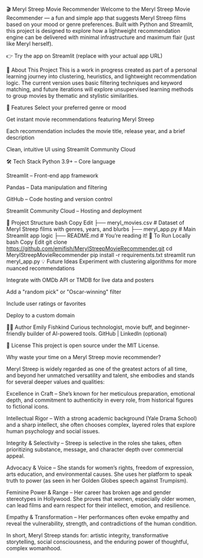 🎬 Meryl Streep Movie Recommender
Welcome to the Meryl Streep Movie Recommender — a fun and simple app that suggests Meryl Streep films based on your mood or genre preferences. Built with Python and Streamlit, this project is designed to explore how a lightweight recommendation engine can be delivered with minimal infrastructure and maximum flair (just like Meryl herself).

👉 Try the app on Streamlit (replace with your actual app URL)

🧠 About This Project
This is a work in progress created as part of a personal learning journey into clustering, heuristics, and lightweight recommendation logic. The current version uses basic filtering techniques and keyword matching, and future iterations will explore unsupervised learning methods to group movies by thematic and stylistic similarities.

🚀 Features
Select your preferred genre or mood

Get instant movie recommendations featuring Meryl Streep

Each recommendation includes the movie title, release year, and a brief description

Clean, intuitive UI using Streamlit Community Cloud

🛠️ Tech Stack
Python 3.9+ – Core language

Streamlit – Front-end app framework

Pandas – Data manipulation and filtering

GitHub – Code hosting and version control

Streamlit Community Cloud – Hosting and deployment

📁 Project Structure
bash
Copy
Edit
├── meryl_movies.csv           # Dataset of Meryl Streep films with genres, years, and blurbs
├── meryl_app.py               # Main Streamlit app logic
├── README.md                  # You’re reading it!
📌 To Run Locally
bash
Copy
Edit
git clone https://github.com/emifish/MerylStreepMovieRecommender.git
cd MerylStreepMovieRecommender
pip install -r requirements.txt
streamlit run meryl_app.py
💡 Future Ideas
Experiment with clustering algorithms for more nuanced recommendations

Integrate with OMDb API or TMDB for live data and posters

Add a "random pick" or "Oscar-winning" filter

Include user ratings or favorites

Deploy to a custom domain

👩‍💻 Author
Emily Fishkind
Curious technologist, movie buff, and beginner-friendly builder of AI-powered tools.
GitHub | LinkedIn (optional)

📃 License
This project is open source under the MIT License.




Why waste your time on a Meryl Streep movie recommender?

Meryl Streep is widely regarded as one of the greatest actors of all time, and beyond her unmatched versatility and talent, she embodies and stands for several deeper values and qualities:

Excellence in Craft – She’s known for her meticulous preparation, emotional depth, and commitment to authenticity in every role, from historical figures to fictional icons.

Intellectual Rigor – With a strong academic background (Yale Drama School) and a sharp intellect, she often chooses complex, layered roles that explore human psychology and social issues.

Integrity & Selectivity – Streep is selective in the roles she takes, often prioritizing substance, message, and character depth over commercial appeal.

Advocacy & Voice – She stands for women’s rights, freedom of expression, arts education, and environmental causes. She uses her platform to speak truth to power (as seen in her Golden Globes speech against Trumpism).

Feminine Power & Range – Her career has broken age and gender stereotypes in Hollywood. She proves that women, especially older women, can lead films and earn respect for their intellect, emotion, and resilience.

Empathy & Transformation – Her performances often evoke empathy and reveal the vulnerability, strength, and contradictions of the human condition.

In short, Meryl Streep stands for: artistic integrity, transformative storytelling, social consciousness, and the enduring power of thoughtful, complex womanhood.
